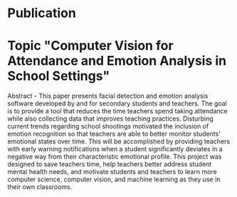 # Publication

# Topic "Computer Vision for Attendance and Emotion Analysis in School Settings" 

Abstract - This paper presents facial detection and emotion
analysis software developed by and for secondary students and
teachers. The goal is to provide a tool that reduces the time
teachers spend taking attendance while also collecting data that
improves teaching practices. Disturbing current trends regarding
school shootings motivated the inclusion of emotion recognition
so that teachers are able to better monitor students’ emotional
states over time. This will be accomplished by providing teachers
with early warning notifications when a student significantly
deviates in a negative way from their characteristic emotional
profile. This project was designed to save teachers time, help
teachers better address student mental health needs, and motivate
students and teachers to learn more computer science, computer
vision, and machine learning as they use in their own classrooms. 
